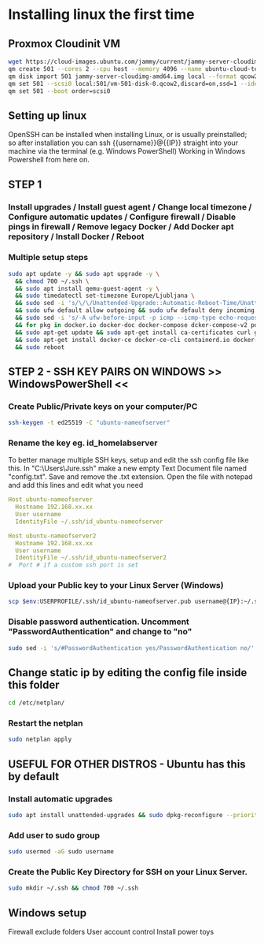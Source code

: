 # Installing linux the first time

## Proxmox Cloudinit VM

```bash
wget https://cloud-images.ubuntu.com/jammy/current/jammy-server-cloudimg-amd64.img
qm create 501 --cores 2 --cpu host --memory 4096 --name ubuntu-cloud-template --scsihw virtio-scsi-pci --net0 virtio,bridge=vmbr0,firewall=1 --serial0 socket --vga serial0 --ipconfig0 ip=dhcp,ip6=dhcp --agent enabled=1 --onboot 1
qm disk import 501 jammy-server-cloudimg-amd64.img local --format qcow2
qm set 501 --scsi0 local:501/vm-501-disk-0.qcow2,discard=on,ssd=1 --ide2 local:cloudinit && qm disk resize 501 scsi0 32G
qm set 501 --boot order=scsi0

```

## Setting up linux
OpenSSH can be installed when installing Linux, or is usually preinstalled; so after installation you can ssh {{username}}@{{IP}} straight into your machine via the terminal (e.g. Windows PowerShell)
Working in Windows Powershell from here on.

## STEP 1
### Install upgrades / Install guest agent / Change local timezone / Configure automatic updates / Configure firewall / Disable pings in firewall / Remove legacy Docker / Add Docker apt repository / Install Docker / Reboot

### Multiple setup steps
```bash
sudo apt update -y && sudo apt upgrade -y \
  && chmod 700 ~/.ssh \
  && sudo apt install qemu-guest-agent -y \
  && sudo timedatectl set-timezone Europe/Ljubljana \
  && sudo sed -i 's/\/\/Unattended-Upgrade::Automatic-Reboot-Time/Unattended-Upgrade::Automatic-Reboot-Time/' /etc/apt/apt.conf.d/50unattended-upgrades \
  && sudo ufw default allow outgoing && sudo ufw default deny incoming && sudo ufw allow 22 && sudo ufw enable \
  && sudo sed -i 's/-A ufw-before-input -p icmp --icmp-type echo-request -j ACCEPT/-A ufw-before-input -p icmp --icmp-type echo-request -j DROP/' /etc/ufw/before.rules \
  && for pkg in docker.io docker-doc docker-compose dcker-compose-v2 podman-docker containerd runc; do sudo apt-get remove $pkg; done \
  && sudo apt-get update && sudo apt-get install ca-certificates curl gnupg && sudo install -m 0755 -d /etc/apt/keyrings && curl -fsSL https://download.docker.com/linux/ubuntu/gpg | sudo gpg --dearmor -o /etc/apt/keyrings/docker.gpg && sudo chmod a+r /etc/apt/keyrings/docker.gpg && echo "deb [arch="$(dpkg --print-architecture)" signed-by=/etc/apt/keyrings/docker.gpg] https://download.docker.com/linux/ubuntu "$(. /etc/os-release && echo "$VERSION_CODENAME")" stable" | sudo tee /etc/apt/sources.list.d/docker.list > /dev/null && sudo apt-get update \
  && sudo apt-get install docker-ce docker-ce-cli containerd.io docker-buildx-plugin docker-compose-plugin -y && sudo docker run hello-world \
  && sudo reboot

```

## STEP 2 - SSH KEY PAIRS ON WINDOWS >> WindowsPowerShell <<
### Create Public/Private keys on your computer/PC 
```bash
ssh-keygen -t ed25519 -C "ubuntu-nameofserver"

```
### Rename the key eg. id_homelabserver

To better manage multiple SSH keys, setup and edit the ssh config file like this.
In "C:\Users\Jure\.ssh\" make a new empty Text Document file named "config.txt". Save and remove the .txt extension.
Open the file with notepad and add this lines and edit what you need
```yaml
Host ubuntu-nameofserver
  Hostname 192.168.xx.xx
  User username
  IdentityFile ~/.ssh/id_ubuntu-nameofserver

Host ubuntu-nameofserver2
  Hostname 192.168.xx.xx
  User username
  IdentityFile ~/.ssh/id_ubuntu-nameofserver2
#  Port # if a custom ssh port is set

```

### Upload your Public key to your Linux Server (Windows)
```bash
scp $env:USERPROFILE/.ssh/id_ubuntu-nameofserver.pub username@{IP}:~/.ssh/authorized_keys

```
### Disable password authentication. Uncomment "PasswordAuthentication" and change to "no"
```bash
sudo sed -i 's/#PasswordAuthentication yes/PasswordAuthentication no/' /etc/ssh/sshd_config && sudo sed -i 's/#AddressFamily any/AddressFamily inet/' /etc/ssh/sshd_config && sudo systemctl restart ssh

```
## Change static ip by editing the config file inside this folder 

```bash
cd /etc/netplan/

```
### Restart the netplan

```bash
sudo netplan apply

```

## USEFUL FOR OTHER DISTROS - Ubuntu has this by default

### Install automatic upgrades
```bash
sudo apt install unattended-upgrades && sudo dpkg-reconfigure --priority=low unattended-upgrades
```

### Add user to sudo group
```bash
sudo usermod -aG sudo username
```

### Create the Public Key Directory for SSH on your Linux Server.
```bash
sudo mkdir ~/.ssh && chmod 700 ~/.ssh
```

## Windows setup ##
Firewall exclude folders
User account control
Install power toys